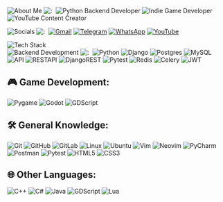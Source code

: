 ![About Me](https://img.shields.io/badge/About%20Me-fff?style=flat)
![:](https://img.shields.io/badge/:-fff?style=flat)&nbsp;
![Python Backend Developer](https://img.shields.io/badge/python%20Backend%20Developer-3670A0?style=falt&logo=python&logoColor=ffdd54)
![Indie Game Developer](https://img.shields.io/badge/Indie%20Game%20Developer-951411?style=flat&logo=gamedeveloper)
![YouTube Content Creator](https://img.shields.io/badge/YouTube%20Content%20Creator-FF2A33?style=flat&logo=youtube)



![Socials](https://img.shields.io/badge/Socials-fff?style=flat)
![:](https://img.shields.io/badge/:-fff?style=flat)&nbsp;
[![Gmail](https://img.shields.io/badge/Gmail-%23D14836.svg?logo=gmail&logoColor=white)](mailto:the.ali8bits@gmail.com) 
[![Telegram](https://img.shields.io/badge/Telegram-%2300A9E0.svg?logo=telegram&logoColor=white)](https://t.me/ali8bits) 
[![WhatsApp](https://img.shields.io/badge/WhatsApp-%2304B522.svg?logo=whatsapp&logoColor=white)](https://wa.me/+989390605460) 
[![YouTube](https://img.shields.io/badge/YouTube-%23FF0000.svg?logo=youtube&logoColor=white)](https://www.youtube.com/@Ali8Bits)


![Tech Stack](https://img.shields.io/badge/Tech%20Stack-fff?style=for-the-badge)<br>
![Backend Development](https://img.shields.io/badge/Backend%20Development-fff?style=flat)
![:](https://img.shields.io/badge/:-fff?style=flat)&nbsp;
![Python](https://img.shields.io/badge/python-3670A0?style=flat&logo=python&logoColor=ffdd54) 
![Django](https://img.shields.io/badge/django-%23092E20.svg?style=flat&logo=django&logoColor=white) 
![Postgres](https://img.shields.io/badge/Postgres-%23316192.svg?style=flat&logo=postgresql&logoColor=white) 
![MySQL](https://img.shields.io/badge/mysql-%23316192.svg?style=flat&logo=mysql&logoColor=white) 
![API](https://img.shields.io/badge/API-%23000000.svg?style=flat&logo=swagger&logoColor=white) 
![RESTAPI](https://img.shields.io/badge/REST%20API-%2361DAFB.svg?style=flat&logo=swagger&logoColor=white) 
![DjangoREST](https://img.shields.io/badge/DjangoREST-%23ff1709.svg?style=flat&logo=django&logoColor=white) 
![Pytest](https://img.shields.io/badge/Pytest-%23000%20Tests.svg?style=flat&logo=pytest&logoColor=white) 
![Redis](https://img.shields.io/badge/Redis-%23DC382D.svg?style=fflat&logo=redis&logoColor=white) 
![Celery](https://img.shields.io/badge/celery-%23a9cc54.svg?style=flat&logo=celery&logoColor=ddf4a4) 
![JWT](https://img.shields.io/badge/JWT-%232C2F3E.svg?style=flat&logo=json-web-tokens&logoColor=white) 


## 🎮 Game Development:
![Pygame](https://img.shields.io/badge/Pygame-000000?style=for-the-badge&logo=pygame&logoColor=white) 
![Godot](https://img.shields.io/badge/Godot-%23000000.svg?style=for-the-badge&logo=godot&logoColor=white) 
![GDScript](https://img.shields.io/badge/GDScript-%23000000.svg?style=for-the-badge&logo=godot&logoColor=white) 

## 🛠️ General Knowledge:
![Git](https://img.shields.io/badge/git-%23F1502F.svg?style=for-the-badge&logo=git&logoColor=white) 
![GitHub](https://img.shields.io/badge/GitHub-%23121011.svg?style=for-the-badge&logo=github&logoColor=white) 
![GitLab](https://img.shields.io/badge/GitLab-%23181717.svg?style=for-the-badge&logo=gitlab&logoColor=white) 
![Linux](https://img.shields.io/badge/Linux-%23FCC624.svg?style=for-the-badge&logo=linux&logoColor=black) 
![Ubuntu](https://img.shields.io/badge/Ubuntu-%23E95420.svg?style=for-the-badge&logo=ubuntu&logoColor=white) 
![Vim](https://img.shields.io/badge/Vim-%2300A000.svg?style=for-the-badge&logo=vim&logoColor=white)
![Neovim](https://img.shields.io/badge/Neovim-%23000F00.svg?style=for-the-badge&logo=neovim&logoColor=white)
![PyCharm](https://img.shields.io/badge/PyCharm-%233D9EE1.svg?style=for-the-badge&logo=pycharm&logoColor=white) 
![Postman](https://img.shields.io/badge/Postman-%23FF6C37.svg?style=for-the-badge&logo=postman&logoColor=white) 
![Pytest](https://img.shields.io/badge/Pytest-%23000%20Tests.svg?style=for-the-badge&logo=pytest&logoColor=white) 
![HTML5](https://img.shields.io/badge/html5-%23E34F26.svg?style=for-the-badge&logo=html5&logoColor=white) 
![CSS3](https://img.shields.io/badge/css3-%231572B6.svg?style=for-the-badge&logo=css3&logoColor=white)

## 🌐 Other Languages:
![C++](https://img.shields.io/badge/-C++-659ad2?logo)
![C#](https://img.shields.io/badge/-C%23-9b4993?logo)
![Java](https://img.shields.io/badge/-Java-F89A1B?logo) 
![GDScript](https://img.shields.io/badge/-GDScript-468CC0?logo) 
![Lua](https://img.shields.io/badge/-Lua-070B7C?logo) 
